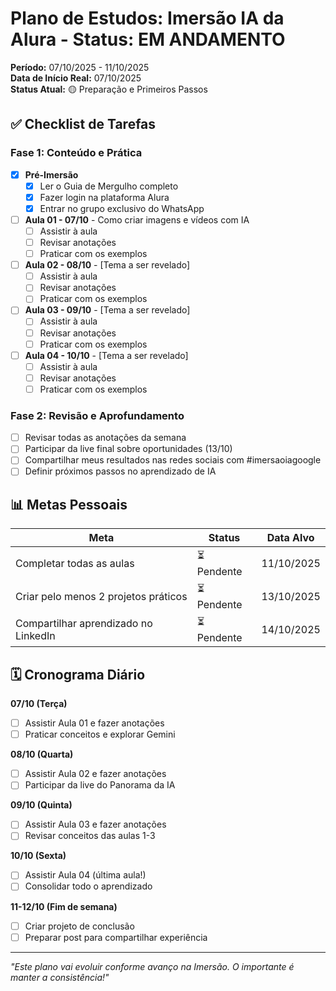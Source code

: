 # Plano de Estudos: Imersão IA da Alura - Status: EM ANDAMENTO

**Período:** 07/10/2025 - 11/10/2025  
**Data de Início Real:** 07/10/2025  
**Status Atual:** 🟡 Preparação e Primeiros Passos

## ✅ Checklist de Tarefas

### Fase 1: Conteúdo e Prática
- [x] **Pré-Imersão**  
  - [x] Ler o Guia de Mergulho completo
  - [x] Fazer login na plataforma Alura
  - [x] Entrar no grupo exclusivo do WhatsApp

- [ ] **Aula 01 - 07/10** - Como criar imagens e vídeos com IA
  - [ ] Assistir à aula
  - [ ] Revisar anotações
  - [ ] Praticar com os exemplos

- [ ] **Aula 02 - 08/10** - [Tema a ser revelado]
  - [ ] Assistir à aula
  - [ ] Revisar anotações  
  - [ ] Praticar com os exemplos

- [ ] **Aula 03 - 09/10** - [Tema a ser revelado]
  - [ ] Assistir à aula
  - [ ] Revisar anotações
  - [ ] Praticar com os exemplos

- [ ] **Aula 04 - 10/10** - [Tema a ser revelado]
  - [ ] Assistir à aula
  - [ ] Revisar anotações
  - [ ] Praticar com os exemplos

### Fase 2: Revisão e Aprofundamento
- [ ] Revisar todas as anotações da semana
- [ ] Participar da live final sobre oportunidades (13/10)
- [ ] Compartilhar meus resultados nas redes sociais com #imersaoiagoogle
- [ ] Definir próximos passos no aprendizado de IA

## 📊 Metas Pessoais

| Meta | Status | Data Alvo |
|------|--------|-----------|
| Completar todas as aulas | ⏳ Pendente | 11/10/2025 |
| Criar pelo menos 2 projetos práticos | ⏳ Pendente | 13/10/2025 |
| Compartilhar aprendizado no LinkedIn | ⏳ Pendente | 14/10/2025 |

## 🗓️ Cronograma Diário

**07/10 (Terça)**
- [ ] Assistir Aula 01 e fazer anotações
- [ ] Praticar conceitos e explorar Gemini

**08/10 (Quarta)**  
- [ ] Assistir Aula 02 e fazer anotações
- [ ] Participar da live do Panorama da IA

**09/10 (Quinta)**
- [ ] Assistir Aula 03 e fazer anotações
- [ ] Revisar conceitos das aulas 1-3

**10/10 (Sexta)**
- [ ] Assistir Aula 04 (última aula!)
- [ ] Consolidar todo o aprendizado

**11-12/10 (Fim de semana)**
- [ ] Criar projeto de conclusão
- [ ] Preparar post para compartilhar experiência

---

*"Este plano vai evoluir conforme avanço na Imersão. O importante é manter a consistência!"*